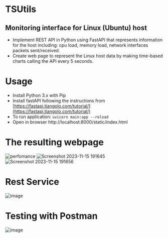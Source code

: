 # TSUtils  
Monitoring interface for Linux (Ubuntu) host  
-----------------------------------------------------------------  
- Implement REST API in Python using FastAPI that represents information for the host including: cpu load, memory load, network interfaces packets sent/received.  
- Create web page to represent the Linux host data by making time-based charts calling the API every 5 seconds.  
# Usage  
- Install Python 3.x with Pip  
- Install fastAPI following the instructions from [https://fastapi.tiangolo.com/tutorial/](https://fastapi.tiangolo.com/tutorial/)  
- To run application: ` uvicorn main:app --reload `  
- Open in browser  http://localhost:8000/static/index.html  
# The resulting webpage  
![perfomance](https://github.com/danilbo/TSUtils/assets/61252751/e7a15977-4116-4381-89e3-b23142503167)
![Screenshot 2023-11-15 191645](https://github.com/danilbo/TSUtils/assets/61252751/6ccb81d2-f47e-4dbc-a1aa-dcfb3b331682)
![Screenshot 2023-11-15 191656](https://github.com/danilbo/TSUtils/assets/61252751/74beff0c-3cdf-437a-8bb1-6585946b3956)

# Rest Service  

![image](https://github.com/danilbo/TSUtils/assets/61252751/0ac73a46-722d-470b-83bb-afa398c532a6)  

# Testing with Postman  

![image](https://github.com/danilbo/TSUtils/assets/61252751/eb5f12b3-fc9b-4593-996c-1c14537e997a)

